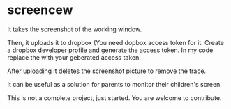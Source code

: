 # screencew

It takes the screenshot of the working window. 

Then, it uploads it to dropbox (You need dopbox access token for it. Create a dropbox developer profile and generate the access token. In my code replace the <access-token> with your geberated access taken. 

After uploading it deletes the screenshot picture to remove the trace. 

It can be useful as a solution for parents to monitor their children's screen.

This is not a complete project, just started. You are welcome to contribute. 

